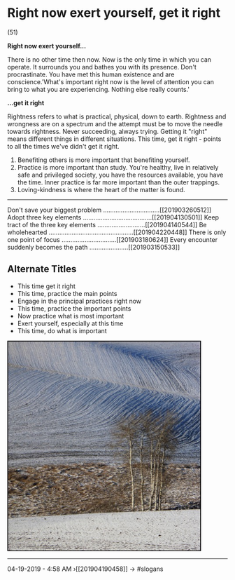 # Right now exert yourself, get it right 
(51)

**Right now exert yourself...**

There is no other time then now. Now is the only time in which you can operate. It surrounds you and bathes you with its presence. Don't procrastinate. You have met this human existence and are conscience.'What's important right now is the level of attention you can bring to what you are experiencing. Nothing else really counts.'

**...get it right**

Rightness refers to what is practical, physical, down to earth. Rightness and wrongness are on a spectrum and the attempt must be to move the needle towards rightness. Never succeeding, always trying. Getting it "right" means different things in different situations. This time, get it right - points to all the times we've didn't get it right.

1. Benefiting others is more important that benefiting yourself.
2. Practice is more important than study. You're healthy, live in relatively safe and privileged society, you have the resources available, you have the time. Inner practice is far more important than the outer trappings.
3. Loving-kindness is where the heart of the matter is found.

----------------------------------------------------------------

Don't save your biggest problem ................................[[201903260512]]
Adopt three key elements .......................................[[201904130501]]
Keep tract of the three key elements ...........................[[201904140544]]
Be wholehearted ................................................[[201904220448]]
There is only one point of focus ...............................[[201903180624]]
Every encounter suddenly becomes the path ......................[[201903150533]]

## Alternate Titles
- This time get it right
- This time, practice the main points
- Engage in the principal practices right now
- This time, practice the important points
- Now practice what is most important 
- Exert yourself, especially at this time 
- This time, do what is important

![](media/P1000451.JPG)

----------------------------------------------------------------
04-19-2019 - 4:58 AM
›[[201904190458]]
→ #slogans


<div style="page-break-after: always;"></div>
